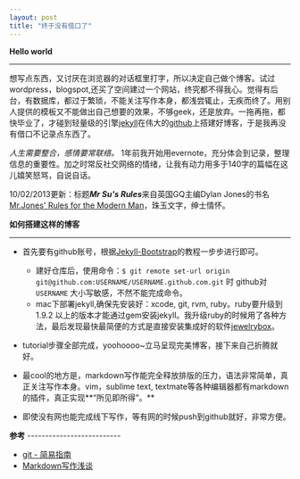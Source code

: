 ```yaml
---
layout: post
title: "终于没有借口了"
---
```


**Hello world**
***

想写点东西，又讨厌在浏览器的对话框里打字，所以决定自己做个博客。试过wordpress，blogspot,还买了空间建过一个网站，终究都不得我心。觉得有后台，有数据库，都过于繁琐，不能关注写作本身，都浅尝辄止，无疾而终了。用别人提供的模板又不能做出自己想要的效果，不够geek，还是放弃。一拖再拖，都快毕业了，才碰到轻量级的引擎[jekyll](http://jekyllrb.com/)在伟大的[github](github.com)上搭建好博客，于是我再没有借口不记录点东西了。

 *人生需要整合，感情要常联络。* 1年前我开始用evernote，充分体会到记录，整理信息的重要性。加之时常反社交网络的情绪，让我有动力用多于140字的篇幅在这儿嬉笑怒骂，自说自话。  

 10/02/2013更新：标题***Mr Su's Rules***来自英国GQ主编Dylan Jones的书名[Mr.Jones' Rules for the Modern Man](http://book.douban.com/subject/2253041/)，珠玉文字，绅士情怀。
<br> 
      
**如何搭建这样的博客**
***
- 首先要有github账号，根据[Jekyll-Bootstrap](http://jekyllbootstrap.com/)的教程一步步进行即可。

	- 建好仓库后，使用命令：`$ git remote set-url origin git@github.com:USERNAME/USERNAME.github.com.git` 时 github对`USERNAME` 大小写敏感，不然不能完成命令。
	- mac下部署jekyll,确保先安装好：xcode, git, rvm, ruby。ruby要升级到1.9.2 以上的版本才能通过gem安装jekyll。我升级ruby的时候用了各种方法，最后发现最快最简便的方式是直接安装集成好的软件[jewelrybox](http://jewelrybox.unfiniti.com/)。

- tutorial步骤全部完成，yoohoooo~立马呈现完美博客，接下来自己折腾就好。

- 最cool的地方是，markdown写作能完全释放排版的压力，语法非常简单，真正关注写作本身。vim，sublime text, textmate等各种编辑器都有markdown的插件，真正实现**“所见即所得”。**

- 即使没有网也能完成线下写作，等有网的时候push到github就好，非常方便。


**参考** --------------------------

* [git - 简易指南](http://rogerdudler.github.com/git-guide/index.zh.html)
* [Markdown写作浅谈](http://www.yangzhiping.com/tech/r-markdown-knitr.html) 



	






